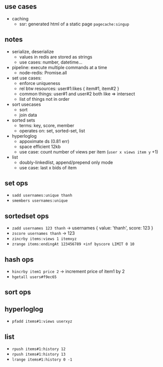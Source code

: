 ## use cases
- caching
    - ssr: generated html of a static page `pagecache:singup`

## notes
- serialize, deserialize
    - values in redis are stored as strings
    - use cases: number, datetime...
- pipeline: execute multiple commands at a time
    - node-redis: Promise.all
- set use cases:
    - enforce uniqueness
    - rel btw resources: user#1:likes { item#1, item#2 }
    - common things: user#1 and user#2 both like => intersect
    - list of things not in order
- sort usecases
    - sort
    - join data
- sorted sets
    - terms: key, score, member
    - operates on: set, sorted-set, list
- hyperloglog
    - appoximate ds (0.81 err)
    - space efficient 12kb
    - use case: count number of views per item (`user x views item y` +1)
- list
    - doubly-linkedlist, append/prepend only mode
    - use case: last x bids of item

## set ops
- `sadd usernames:unique thanh`
- `smembers usernames:unique`

## sortedset ops
- `zadd usernames 123 thanh` -> usernames { value: 'thanh', score: 123 }
- `zscore usernames thanh` -> 123
- `zincrby items:views 1 itemxyz`
- `zrange items:endingAt 123456789 +inf byscore LIMIT 0 10`

## hash ops
- `hincrby item1 price 2` -> increment price of item1 by 2
- `hgetall users#f9ec65`

## sort ops

## hyperloglog
- `pfadd items#1:views userxyz`

## list
- `rpush items#1:history 12`
- `rpush items#1:history 13`
- `lrange items#1:history 0 -1`